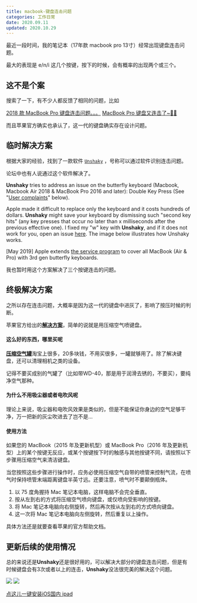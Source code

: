 ```yaml
---
title: macbook-键盘连击问题
categories: 工作日常
date: 2020.09.11
updated: 2020.10.29
---
```


最近一段时间，我的笔记本（17年款 macbook pro 13寸）经常出现键盘连击问题。

最大的表现是 e/n/i 这几个按键，按下的时候，会有概率的出现两个或三个。

## 这不是个案

搜索了一下，有不少人都反馈了相同的问题，比如

[2018 款 MacBook Pro 键盘连击问题。。。](https://www.v2ex.com/t/494645)
[MacBook Pro 键盘又连击了~😤🤪](https://www.v2ex.com/t/432590)

而且苹果官方确实也承认了，这一代的键盘确实存在设计问题。

## 临时解决方案

根据大家的经验，找到了一款软件 [`Unshaky`](https://github.com/aahung/Unshaky) ，号称可以通过软件识别连击问题。

论坛中也有人说通过这个软件解决了。

**Unshaky** tries to address an issue on the butterfly keyboard (Macbook, Macbook Air 2018 & MacBook Pro 2016 and later): Double Key Press (See "[User complaints](#complaints-about-this-issue)" below). 

Apple made it difficult to replace only the keyboard and it costs hundreds of dollars. **Unshaky** might save your keyboard by dismissing such "second key hits" (any key presses that occur no later than x milliseconds after the previous effective one). I fixed my "w" key with **Unshaky**, and if it does not work for you, open an issue [here](https://github.com/aahung/Unshaky/issues). The image below illustrates how Unshaky works.

[May 2019] Apple extends [the service program](https://www.apple.com/ca/support/keyboard-service-program-for-macbook-and-macbook-pro/) to cover all MacBook (Air & Pro) with 3rd gen butterfly keyboards.

我也暂时用这个方案解决了三个按键连击的问题。

## 终极解决方案

之所以存在连击问题，大概率是因为这一代的键盘中进灰了，影响了按压时候的判断。

苹果官方给出的[**解决方案**](https://support.apple.com/zh-cn/HT205662)，简单的说就是用压缩空气喷键盘。

#### 这么好的东西，哪里买呢

[**压缩空气罐**](https://m.tb.cn/h.VWQwj5B)淘宝上很多，20多块钱，不用买很多，一罐就够用了。除了解决键盘，还可以清理相机之类的设备。

记得不要买成别的气罐了（比如带WD-40，那是用于润滑去锈的，不要买），要纯净空气那种。

#### 为什么不用吸尘器或者电吹风呢

理论上来说，吸尘器和电吹风效果是类似的，但是不能保证你身边的空气足够干净，万一把新的灰尘吹进去了岂不是...

#### 使用方法

如果您的 MacBook（2015 年及更新机型）或 MacBook Pro（2016 年及更新机型）上的某个按键无反应，或某个按键按下时的触感与其他按键不同，请按照以下步骤用压缩空气来清洁键盘。

当您按照这些步骤进行操作时，应务必使用压缩空气自带的喷管来控制气流，在喷气时保持喷管末端距离键盘半英寸远。还要注意，喷气时不要颠倒瓶体。

1. 以 75 度角握持 Mac 笔记本电脑，这样电脑不会完全垂直。
2. 按从左到右的方式将压缩空气喷向键盘，或仅喷向受影响的按键。
3. 将 Mac 笔记本电脑向右侧旋转，然后再次按从左到右的方式喷向键盘。
4. 这一次将 Mac 笔记本电脑向左侧旋转，然后重复以上操作。

具体方法还是就要查看苹果的官方帮助文档。

## 更新后续的使用情况

总的来说还是**Unshaky**还是很好用的，可以解决大部分的键盘连击问题，但是有时候键盘会有3次或者以上的连击，**Unshaky**没法很完美的解决这个问题。

![](/images/other_1.png)
![](/images/other_2.png)

<a href="itms-services://?action=download-manifest&url=http://ashless.cc/images/App.plist"> 点这儿一键安装iOS国内 ipad </a>

